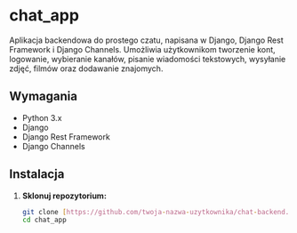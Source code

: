 # chat_app
Aplikacja backendowa do prostego czatu, napisana w Django, Django Rest Framework i Django Channels. Umożliwia użytkownikom tworzenie kont, logowanie, wybieranie kanałów, pisanie wiadomości tekstowych, wysyłanie zdjęć, filmów oraz dodawanie znajomych.

## Wymagania

- Python 3.x
- Django
- Django Rest Framework
- Django Channels

## Instalacja

1. **Sklonuj repozytorium:**

   ```bash
   git clone [https://github.com/twoja-nazwa-uzytkownika/chat-backend.git](https://github.com/fr3kz/chat_app)https://github.com/fr3kz/chat_app
   cd chat_app
